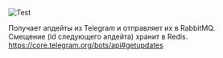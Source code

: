 ![Test](https://github.com/mail2telegram/bot-receiver/workflows/Test/badge.svg)

Получает апдейты из Telegram и отправляет их в RabbitMQ.  
Смещение (id следующего апдейта) хранит в Redis.  
https://core.telegram.org/bots/api#getupdates
